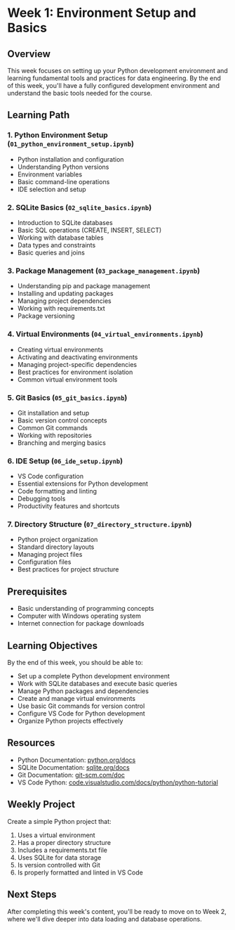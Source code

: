 # Week 1: Environment Setup and Basics

## Overview
This week focuses on setting up your Python development environment and learning fundamental tools and practices for data engineering. By the end of this week, you'll have a fully configured development environment and understand the basic tools needed for the course.

## Learning Path

### 1. Python Environment Setup (`01_python_environment_setup.ipynb`)
- Python installation and configuration
- Understanding Python versions
- Environment variables
- Basic command-line operations
- IDE selection and setup

### 2. SQLite Basics (`02_sqlite_basics.ipynb`)
- Introduction to SQLite databases
- Basic SQL operations (CREATE, INSERT, SELECT)
- Working with database tables
- Data types and constraints
- Basic queries and joins

### 3. Package Management (`03_package_management.ipynb`)
- Understanding pip and package management
- Installing and updating packages
- Managing project dependencies
- Working with requirements.txt
- Package versioning

### 4. Virtual Environments (`04_virtual_environments.ipynb`)
- Creating virtual environments
- Activating and deactivating environments
- Managing project-specific dependencies
- Best practices for environment isolation
- Common virtual environment tools

### 5. Git Basics (`05_git_basics.ipynb`)
- Git installation and setup
- Basic version control concepts
- Common Git commands
- Working with repositories
- Branching and merging basics

### 6. IDE Setup (`06_ide_setup.ipynb`)
- VS Code configuration
- Essential extensions for Python development
- Code formatting and linting
- Debugging tools
- Productivity features and shortcuts

### 7. Directory Structure (`07_directory_structure.ipynb`)
- Python project organization
- Standard directory layouts
- Managing project files
- Configuration files
- Best practices for project structure

## Prerequisites
- Basic understanding of programming concepts
- Computer with Windows operating system
- Internet connection for package downloads

## Learning Objectives
By the end of this week, you should be able to:
- Set up a complete Python development environment
- Work with SQLite databases and execute basic queries
- Manage Python packages and dependencies
- Create and manage virtual environments
- Use basic Git commands for version control
- Configure VS Code for Python development
- Organize Python projects effectively

## Resources
- Python Documentation: [python.org/docs](https://python.org/docs)
- SQLite Documentation: [sqlite.org/docs](https://sqlite.org/docs)
- Git Documentation: [git-scm.com/doc](https://git-scm.com/doc)
- VS Code Python: [code.visualstudio.com/docs/python/python-tutorial](https://code.visualstudio.com/docs/python/python-tutorial)

## Weekly Project
Create a simple Python project that:
1. Uses a virtual environment
2. Has a proper directory structure
3. Includes a requirements.txt file
4. Uses SQLite for data storage
5. Is version controlled with Git
6. Is properly formatted and linted in VS Code

## Next Steps
After completing this week's content, you'll be ready to move on to Week 2, where we'll dive deeper into data loading and database operations.
